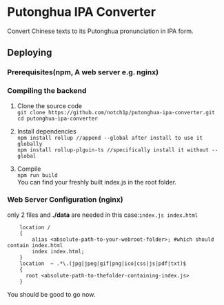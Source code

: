 # Putonghua IPA Converter

Convert Chinese texts to its Putonghua pronunciation in IPA form.

## Deploying

### Prerequisites(npm, A web server e.g. nginx)

### Compiling the backend

1. Clone the source code  
`git clone https://github.com/notch1p/putonghua-ipa-converter.git`  
`cd putonghua-ipa-converter`

2. Install dependencies  
`npm install rollup //append --global after install to use it globally`  
`npm install rollup-plguin-ts //specifically install it without --global`

3. Compile  
`npm run build`  
You can find your freshly built index.js in the root folder.

### Web Server Configuration  (nginx)  

only 2 files and **./data** are needed in this case:`index.js index.html`

```  
    location /
    {
        alias <absolute-path-to-your-webroot-folder>; #which should contain index.html
        index index.html;
    }
    location  ~ .*\.(jpg|jpeg|gif|png|ico|css|js|pdf|txt)$
    {
      root <absolute-path-to-thefolder-containing-index.js>
    }
```  

You should be good to go now.
